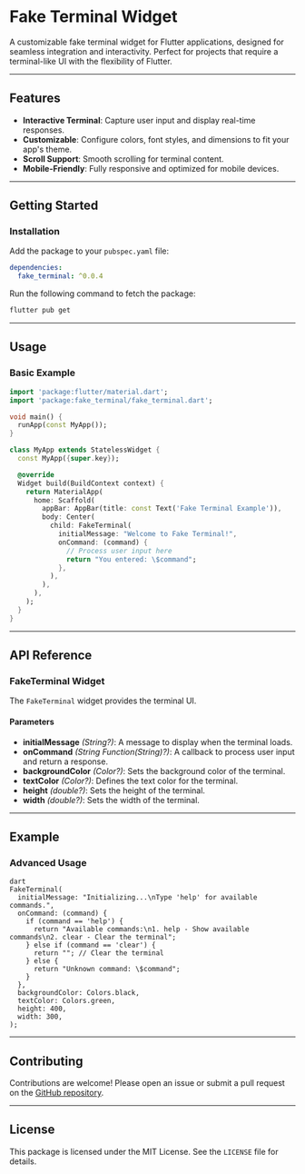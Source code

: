 # Fake Terminal Widget

A customizable fake terminal widget for Flutter applications, designed for seamless integration and interactivity. Perfect for projects that require a terminal-like UI with the flexibility of Flutter.

---

## Features

- **Interactive Terminal**: Capture user input and display real-time responses.
- **Customizable**: Configure colors, font styles, and dimensions to fit your app's theme.
- **Scroll Support**: Smooth scrolling for terminal content.
- **Mobile-Friendly**: Fully responsive and optimized for mobile devices.

---

## Getting Started

### Installation
Add the package to your `pubspec.yaml` file:

```yaml
dependencies:
  fake_terminal: ^0.0.4
```

Run the following command to fetch the package:

```bash
flutter pub get
```

---

## Usage

### Basic Example

```dart
import 'package:flutter/material.dart';
import 'package:fake_terminal/fake_terminal.dart';

void main() {
  runApp(const MyApp());
}

class MyApp extends StatelessWidget {
  const MyApp({super.key});

  @override
  Widget build(BuildContext context) {
    return MaterialApp(
      home: Scaffold(
        appBar: AppBar(title: const Text('Fake Terminal Example')),
        body: Center(
          child: FakeTerminal(
            initialMessage: "Welcome to Fake Terminal!",
            onCommand: (command) {
              // Process user input here
              return "You entered: \$command";
            },
          ),
        ),
      ),
    );
  }
}
```

---

## API Reference

### FakeTerminal Widget
The `FakeTerminal` widget provides the terminal UI.

#### Parameters
- **initialMessage** *(String?)*: A message to display when the terminal loads.
- **onCommand** *(String Function(String)?)*: A callback to process user input and return a response.
- **backgroundColor** *(Color?)*: Sets the background color of the terminal.
- **textColor** *(Color?)*: Defines the text color for the terminal.
- **height** *(double?)*: Sets the height of the terminal.
- **width** *(double?)*: Sets the width of the terminal.

---

## Example

### Advanced Usage
```
dart
FakeTerminal(
  initialMessage: "Initializing...\nType 'help' for available commands.",
  onCommand: (command) {
    if (command == 'help') {
      return "Available commands:\n1. help - Show available commands\n2. clear - Clear the terminal";
    } else if (command == 'clear') {
      return ""; // Clear the terminal
    } else {
      return "Unknown command: \$command";
    }
  },
  backgroundColor: Colors.black,
  textColor: Colors.green,
  height: 400,
  width: 300,
);
```

---

## Contributing

Contributions are welcome! Please open an issue or submit a pull request on the [GitHub repository](https://github.com/yourusername/fake_terminal).

---

## License

This package is licensed under the MIT License. See the `LICENSE` file for details.

                                          